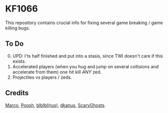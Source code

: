 # KF1066

This repository contains crucial info for fixing several game breaking / game killing bugs.

## To Do

0. UPD: I'ts half finished and put into a stasis, since TWI doesn't care if this exists.
1. Accelerated players (when you hug and jump on several collisions and accelerate from them) one hit kill *ANY* zed.
2. Projectiles vs players / zeds.

## Credits

[Marco](https://steamcommunity.com/profiles/76561197975509070), [Poosh](https://steamcommunity.com/profiles/76561197992537591), [bIbIbI(rus)](https://steamcommunity.com/profiles/76561198019079140), [dkanus](https://steamcommunity.com/profiles/76561198025127722), [ScaryGhosts](https://steamcommunity.com/profiles/76561197961630515).
